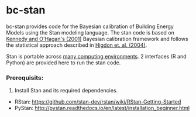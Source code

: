 # bc-stan

bc-stan provides code for the Bayesian calibration of Building Energy Models using the Stan modeling language. The stan code is based on [Kennedy and O'Hagan's (2001)](http://onlinelibrary.wiley.com/doi/10.1111/1467-9868.00294/abstract) Bayesian calibration framework and follows the statistical approach described in [Higdon et. al. (2004)](http://epubs.siam.org/doi/abs/10.1137/S1064827503426693).

Stan is portable across [many computing environments](http://mc-stan.org/users/interfaces/). 2 interfaces (R and Python) are provided here to run the stan code.

### Prerequisits:
1. Install Stan and its required dependencies.
* RStan: https://github.com/stan-dev/rstan/wiki/RStan-Getting-Started
* PyStan: http://pystan.readthedocs.io/en/latest/installation_beginner.html



